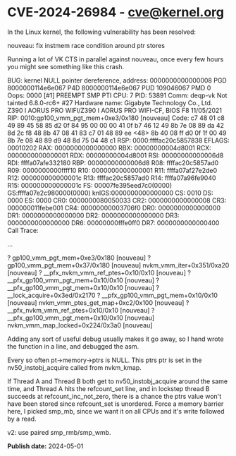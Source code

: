 # CVE-2024-26984 - cve@kernel.org

In the Linux kernel, the following vulnerability has been resolved:

nouveau: fix instmem race condition around ptr stores

Running a lot of VK CTS in parallel against nouveau, once every
few hours you might see something like this crash.

BUG: kernel NULL pointer dereference, address: 0000000000000008
PGD 8000000114e6e067 P4D 8000000114e6e067 PUD 109046067 PMD 0
Oops: 0000 [#1] PREEMPT SMP PTI
CPU: 7 PID: 53891 Comm: deqp-vk Not tainted 6.8.0-rc6+ #27
Hardware name: Gigabyte Technology Co., Ltd. Z390 I AORUS PRO WIFI/Z390 I AORUS PRO WIFI-CF, BIOS F8 11/05/2021
RIP: 0010:gp100_vmm_pgt_mem+0xe3/0x180 [nouveau]
Code: c7 48 01 c8 49 89 45 58 85 d2 0f 84 95 00 00 00 41 0f b7 46 12 49 8b 7e 08 89 da 42 8d 2c f8 48 8b 47 08 41 83 c7 01 48 89 ee <48> 8b 40 08 ff d0 0f 1f 00 49 8b 7e 08 48 89 d9 48 8d 75 04 48 c1
RSP: 0000:ffffac20c5857838 EFLAGS: 00010202
RAX: 0000000000000000 RBX: 00000000004d8001 RCX: 0000000000000001
RDX: 00000000004d8001 RSI: 00000000000006d8 RDI: ffffa07afe332180
RBP: 00000000000006d8 R08: ffffac20c5857ad0 R09: 0000000000ffff10
R10: 0000000000000001 R11: ffffa07af27e2de0 R12: 000000000000001c
R13: ffffac20c5857ad0 R14: ffffa07a96fe9040 R15: 000000000000001c
FS:  00007fe395eed7c0(0000) GS:ffffa07e2c980000(0000) knlGS:0000000000000000
CS:  0010 DS: 0000 ES: 0000 CR0: 0000000080050033
CR2: 0000000000000008 CR3: 000000011febe001 CR4: 00000000003706f0
DR0: 0000000000000000 DR1: 0000000000000000 DR2: 0000000000000000
DR3: 0000000000000000 DR6: 00000000fffe0ff0 DR7: 0000000000000400
Call Trace:

...

 ? gp100_vmm_pgt_mem+0xe3/0x180 [nouveau]
 ? gp100_vmm_pgt_mem+0x37/0x180 [nouveau]
 nvkm_vmm_iter+0x351/0xa20 [nouveau]
 ? __pfx_nvkm_vmm_ref_ptes+0x10/0x10 [nouveau]
 ? __pfx_gp100_vmm_pgt_mem+0x10/0x10 [nouveau]
 ? __pfx_gp100_vmm_pgt_mem+0x10/0x10 [nouveau]
 ? __lock_acquire+0x3ed/0x2170
 ? __pfx_gp100_vmm_pgt_mem+0x10/0x10 [nouveau]
 nvkm_vmm_ptes_get_map+0xc2/0x100 [nouveau]
 ? __pfx_nvkm_vmm_ref_ptes+0x10/0x10 [nouveau]
 ? __pfx_gp100_vmm_pgt_mem+0x10/0x10 [nouveau]
 nvkm_vmm_map_locked+0x224/0x3a0 [nouveau]

Adding any sort of useful debug usually makes it go away, so I hand
wrote the function in a line, and debugged the asm.

Every so often pt->memory->ptrs is NULL. This ptrs ptr is set in
the nv50_instobj_acquire called from nvkm_kmap.

If Thread A and Thread B both get to nv50_instobj_acquire around
the same time, and Thread A hits the refcount_set line, and in
lockstep thread B succeeds at refcount_inc_not_zero, there is a
chance the ptrs value won't have been stored since refcount_set
is unordered. Force a memory barrier here, I picked smp_mb, since
we want it on all CPUs and it's write followed by a read.

v2: use paired smp_rmb/smp_wmb.

**Publish date:** 2024-05-01
